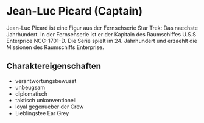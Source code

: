 # Jean-Luc Picard (Captain)

Jean-Luc Picard ist eine Figur aus der Fernsehserie Star Trek: Das naechste Jahrhundert.
In der Fernsehserie ist er der Kapitain des Raumschiffes U.S.S Enterprice NCC-1701-D.
Die Serie spielt im 24. Jahrhundert und erzaehlt die Missionen des Raumschiffs Enterprise.

## Charaktereigenschaften
* verantwortungsbewusst
* unbeugsam
* diplomatisch
* taktisch unkonventionell 
* loyal gegenueber der Crew
* Lieblingstee Ear Grey